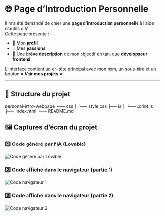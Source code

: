 # 🌐 Page d’Introduction Personnelle

Il m’a été demandé de créer une **page d’introduction personnelle** à l’aide d’outils d’IA.  
Cette page présente :  
- 👤 Mon **profil**  
- 💡 Mes **passions**  
- 🎯 Une **brève description** de mon objectif en tant que **développeur frontend**  

L’interface contient un en-tête principal avec mon nom, un sous-titre et un bouton **« Voir mes projets »**.

---

## 📂 Structure du projet

personal-intro-webpage
├── css
│ └── style.css
├── js
│ └── script.js
├── index.html
└── README.md

## 🖼️ Captures d’écran du projet

### 1️⃣ Code généré par l’IA (Lovable)
![Code généré par Lovable](./images/code-html-lavable.png)

### 2️⃣ Code affiché dans le navigateur (partie 1)
![Code navigateur 1](./images/screen-1.png)

### 3️⃣ Code affiché dans le navigateur (partie 2)
![Code navigateur 2](./images/screen-2.png)